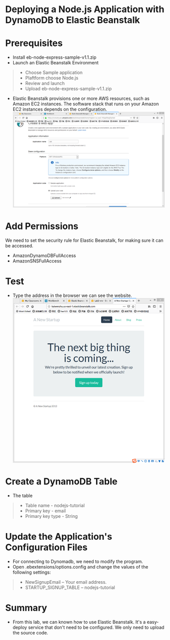 # Deploying a Node.js Application with DynamoDB to Elastic Beanstalk

# Prerequisites
- Install eb-node-express-sample-v1.1.zip
- Launch an Elastic Beanstalk Environment
> - Choose Sample application
> - Plaftform choose Node.js
> - Review and launch 
> - Upload eb-node-express-sample-v1.1.zip
- Elastic Beanstalk provisions one or more AWS resources, such as Amazon EC2 instances. 
The software stack that runs on your Amazon EC2 instances depends on the configuration.
![avatar](image/3-1.png)
# Add Permissions
We need to set the security rule for Elastic Beanstalk, for making sure it can be accessed.
- AmazonDynamoDBFullAccess
- AmazonSNSFullAccess

# Test
- Type the address in the browser we can see the website.
![avatar](image/3-3.png)

# Create a DynamoDB Table
- The table
> - Table name - nodejs-tutorial 
> - Primary key - email
> - Primary key type - String

# Update the Application's Configuration Files
- For connecting to Dynomadb, we need to modify the program.
- Open .ebextensions/options.config and change the values of the following settings:
> - NewSignupEmail – Your email address.
> - STARTUP_SIGNUP_TABLE – nodejs-tutorial

# Summary
- From this lab, we can known how to use Elastic Beanstalk. It's a easy-deploy service that don't need to be configured. 
We only need to upload the source code. 
